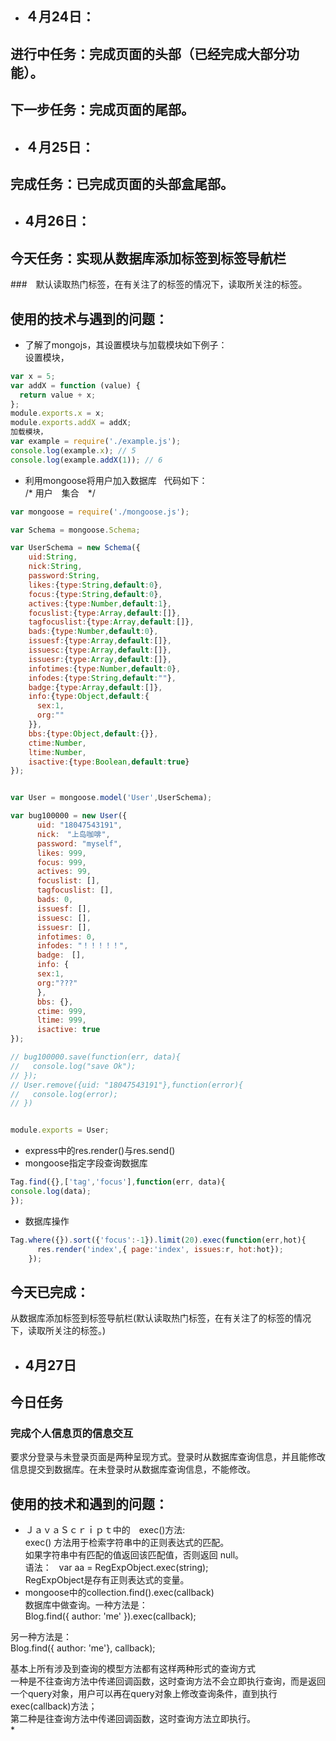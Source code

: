 * ## ４月24日：
## 进行中任务：完成页面的头部（已经完成大部分功能）。
## 下一步任务：完成页面的尾部。
* ## ４月25日：
## 完成任务：已完成页面的头部盒尾部。
* ##  4月26日：
## 今天任务：实现从数据库添加标签到标签导航栏
###　默认读取热门标签，在有关注了的标签的情况下，读取所关注的标签。
## 使用的技术与遇到的问题：
* 了解了mongojs，其设置模块与加载模块如下例子：   
设置模块， 
```js
var x = 5;  
var addX = function (value) {  
  return value + x;  
};  
module.exports.x = x;  
module.exports.addX = addX;    
加载模块，  
var example = require('./example.js');  
console.log(example.x); // 5  
console.log(example.addX(1)); // 6  
```
* 利用mongoose将用户加入数据库  
代码如下：  
/* 用户　集合　*/  
```js
var mongoose = require('./mongoose.js');   

var Schema = mongoose.Schema;  

var UserSchema = new Schema({
    uid:String,
    nick:String,
    password:String,
    likes:{type:String,default:0},
    focus:{type:String,default:0},
    actives:{type:Number,default:1},
    focuslist:{type:Array,default:[]},
    tagfocuslist:{type:Array,default:[]},
    bads:{type:Number,default:0},
    issuesf:{type:Array,default:[]},
    issuesc:{type:Array,default:[]},
    issuesr:{type:Array,default:[]},
    infotimes:{type:Number,default:0},
    infodes:{type:String,default:""},
    badge:{type:Array,default:[]},
    info:{type:Object,default:{
      sex:1,
      org:""
    }},
    bbs:{type:Object,default:{}},
    ctime:Number,
    ltime:Number,
    isactive:{type:Boolean,default:true}
});   


var User = mongoose.model('User',UserSchema);   

var bug100000 = new User({
      uid: "18047543191",
      nick:　"上岛咖啡",
      password: "myself",
      likes: 999,
      focus: 999,
      actives: 99,
      focuslist: [],
      tagfocuslist: [],
      bads: 0,
      issuesf: [],
      issuesc: [],
      issuesr: [],
      infotimes: 0,
      infodes: "！！！！！",
      badge:　[],
      info: {
      sex:1,
      org:"???"
      },
      bbs: {},
      ctime: 999,
      ltime: 999,
      isactive: true
});   

// bug100000.save(function(err, data){
//   console.log("save Ok");
// });  
// User.remove({uid: "18047543191"},function(error){
//   console.log(error);
// })   


module.exports = User;  
```
* express中的res.render()与res.send()
* mongoose指定字段查询数据库  
```js
Tag.find({},['tag','focus'],function(err, data){
console.log(data);
});
```
* 数据库操作
```js
Tag.where({}).sort({'focus':-1}).limit(20).exec(function(err,hot){
      res.render('index',{ page:'index', issues:r, hot:hot});
    });
```
## 今天已完成：  
从数据库添加标签到标签导航栏(默认读取热门标签，在有关注了的标签的情况下，读取所关注的标签。)   
*  ## 4月27日
## 今日任务
### 完成个人信息页的信息交互
要求分登录与未登录页面是两种呈现方式。登录时从数据库查询信息，并且能修改信息提交到数据库。在未登录时从数据库查询信息，不能修改。
## 使用的技术和遇到的问题：
* ＪａｖａＳｃｒｉｐｔ中的　exec()方法:  
exec() 方法用于检索字符串中的正则表达式的匹配。  
如果字符串中有匹配的值返回该匹配值，否则返回 null。      
语法：     
var aa = RegExpObject.exec(string);   
RegExpObject是存有正则表达式的变量。  
* mongoose中的collection.find().exec(callback)  
数据库中做查询。一种方法是：  
Blog.find({ author: 'me' }).exec(callback);  
  
另一种方法是：  
Blog.find({ author: 'me'}, callback);  
  
基本上所有涉及到查询的模型方法都有这样两种形式的查询方式  
一种是不往查询方法中传递回调函数，这时查询方法不会立即执行查询，而是返回一个query对象，用户可以再在query对象上修改查询条件，直到执行   exec(callback)方法；  
第二种是往查询方法中传递回调函数，这时查询方法立即执行。  
* 




